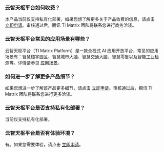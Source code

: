 ### 云智天枢平台如何收费？
本产品当前仅支持私有化部署，如果您想了解更多关于产品收费的信息，请点击 [立即申请](https://cloud.tencent.com/apply/p/wb0rypfnsbi)。审核通过后，腾讯 TI Matrix 团队将联系您进行商务洽谈。

### 云智天枢平台常见的应用场景有哪些？
云智天枢平台（TI Matrix Platform）是一款全栈式 AI 应用开放平台，常见的应用场景有：智慧楼宇园区、智慧城市大脑、智慧交通大脑、智慧零售以及智能工业检测等。详情请参见 [应用场景](https://cloud.tencent.com/document/product/1026/32123)。

### 如何进一步了解更多产品细节？
如果您想进一步了解该产品更多细节，请点击 [立即申请](https://cloud.tencent.com/apply/p/wb0rypfnsbi)。审核通过后，腾讯 TI Matrix 团队将联系您进行更多洽谈。


### 云智天枢平台是否支持私有化部署？
当前仅支持私有化部署。

### 云智天枢平台是否有体验环境？
有。如果您需要体验，请点击 [立即申请](https://cloud.tencent.com/apply/p/wb0rypfnsbi)。
